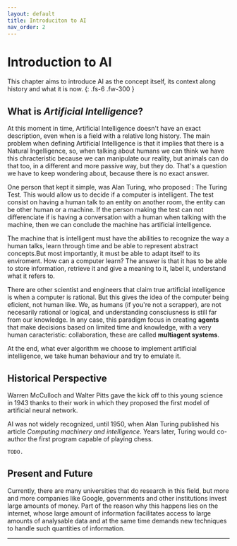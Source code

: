 ```yaml
---
layout: default
title: Introduciton to AI
nav_order: 2
---
```


# Introduction to AI

This chapter aims to introduce AI as the concept itself, its context along history and what it is now.
{: .fs-6 .fw-300 }

## What is *Artificial Intelligence*?

At this moment in time, Artificial Intelligence doesn't have an exact description, even when is a field with a relative long history. The main problem when defining Artificial Intelligence is that it implies that there is a Natural Ingelligence, so, when talking about humans we can think we have this chracteristic because we can manipulate our reality, but animals can do that too, in a different and more passive way, but they do.
That's a question we have to keep wondering about, because there is no exact answer.

One person that kept it simple, was Alan Turing, who proposed : The Turing Test. This would allow us to decide if a computer is intelligent. 
The test consist on having a human talk to an entity on another room, the entity can be other human or a machine. If the person making the test can not differenciate if is having a conversation with a human when talking with the machine, then we can conclude the machine has artificial intelligence.

The machine that is intelligent must have the abilities to recognize the way a human talks, learn through time and be able to represent abstract concepts.But most importantly, it must be able to adapt itself to its enviroment.
How can a computer learn? The answer is that it has to be able to store information, retrieve it and give a meaning to it, label it, understand what it refers to.

There are other scientist and engineers that claim true artificial intelligence is when a computer is rational. But this gives the idea of the computer being eficient, not human like. We, as humans (if you're not a scrapper), are not necesarily rational or logical, and understanding consciusness is still far from our knowledge. In any case, this paradigm focus in creating **agents** that make decisions based on limited time and knowledge, with a very human caracteristic: collaboration, these are called **multiagent systems**.

At the end, what ever algorithm we choose to implement artificial intelligence, we take human behaviour and try to emulate it.


## Historical Perspective

Warren McCulloch and Walter Pitts gave the kick off to this young science in 1943 thanks to their work in which they proposed the first model of artificial neural network.

AI was not widely recognized, until 1950, when Alan Turing published his article *Computing machinery and intelligence*. Years later, Turing would co-author the first program capable of playing chess.

`TODO.`

## Present and Future

Currently, there are many universities that do research in this field, but more and more companies like Google, governments and other institutions invest large amounts of money. Part of the reason why this happens lies on the internet, whose large amount of information facilitates access to large amounts of analysable data and at the same time demands new techniques to handle such quantities of information.

---
